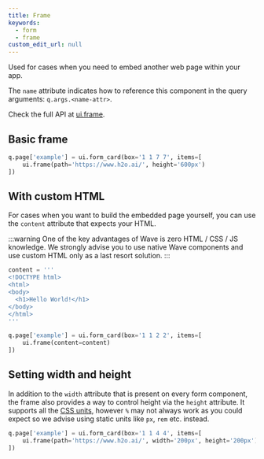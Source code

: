 ```yaml
---
title: Frame
keywords:
  - form
  - frame
custom_edit_url: null
---
```


Used for cases when you need to embed another web page within your app.

The `name` attribute indicates how to reference this component in the query arguments: `q.args.<name-attr>`.

Check the full API at [ui.frame](/docs/api/ui#frame).

## Basic frame

```py
q.page['example'] = ui.form_card(box='1 1 7 7', items=[
    ui.frame(path='https://www.h2o.ai/', height='600px')
])
```

## With custom HTML

For cases when you want to build the embedded page yourself, you can use the `content` attribute that
expects your HTML.

:::warning
One of the key advantages of Wave is zero HTML / CSS / JS knowledge. We strongly advise you to use
native Wave components and use custom HTML only as a last resort solution.
:::

```py
content = '''
<!DOCTYPE html>
<html>
<body>
  <h1>Hello World!</h1>
</body>
</html>
'''

q.page['example'] = ui.form_card(box='1 1 2 2', items=[
    ui.frame(content=content)
])
```

## Setting width and height

In addition to the `width` attribute that is present on every form component, the frame also provides
a way to control height via the `height` attribute. It supports all the [CSS units](https://developer.mozilla.org/en-US/docs/Learn/CSS/Building_blocks/Values_and_units), however `%` may not always work as you
could expect so we advise using static units like `px`, `rem` etc. instead.

```py
q.page['example'] = ui.form_card(box='1 1 4 4', items=[
    ui.frame(path='https://www.h2o.ai/', width='200px', height='200px')
])
```
